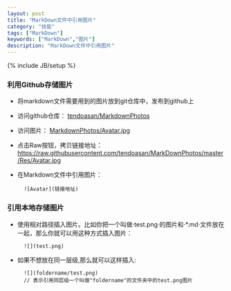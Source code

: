 ```yaml
---
layout: post
title: "MarkDown文件中引用图片"
category: "技能"
tags: ["MarkDown"]
keywords: ["MarkDown","图片"]
description: "MarkDown文件中引用图片"
---
```

{% include JB/setup %}

### 利用Github存储图片

- 将markdown文件需要用到的图片放到git仓库中，发布到github上

- 访问github仓库： [tendoasan/MarkdownPhotos](https://github.com/tendoasan/MarkDownPhotos)
- 访问图片： [MarkdownPhotos/Avatar.jpg](https://github.com/tendoasan/MarkDownPhotos/blob/master/Res/Avatar.jpg)
- 点击Raw按钮，拷贝链接地址：
	https://raw.githubusercontent.com/tendoasan/MarkDownPhotos/master/Res/Avatar.jpg

- 在Markdown文件中引用图片：

        ![Avatar](链接地址)


### 引用本地存储图片

- 使用相对路径插入图片。比如你把一个叫做·test.png·的图片和·*.md·文件放在一起，那么你就可以用这种方式插入图片：

		![](test.png)

- 如果不想放在同一层级,那么就可以这样插入:

		![](foldername/test.png)
		// 表示引用同层级一个叫做"foldername"的文件夹中的test.png图片
